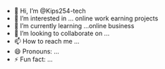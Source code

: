 - 👋 Hi, I’m @Kips254-tech
- 👀 I’m interested in ... online work earning projects 
- 🌱 I’m currently learning ...online business 
- 💞️ I’m looking to collaborate on ...
- 📫 How to reach me ...
- 😄 Pronouns: ...
- ⚡ Fun fact: ...

<!---
Kips254-tech/Kips254-tech is a ✨ special ✨ repository because its `README.md` (this file) appears on your GitHub profile.
You can click the Preview link to take a look at your changes.
--->
